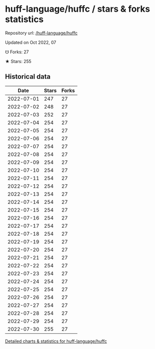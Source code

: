 # huff-language/huffc / stars & forks statistics

Repository url: [/huff-language/huffc](https://github.com/huff-language/huffc)

Updated on Oct 2022, 07

☋ Forks: 27

★ Stars: 255

## Historical data
| Date | Stars | Forks |
|------|-------|-------|
| 2022-07-01 | 247 | 27 | 
| 2022-07-02 | 248 | 27 | 
| 2022-07-03 | 252 | 27 | 
| 2022-07-04 | 254 | 27 | 
| 2022-07-05 | 254 | 27 | 
| 2022-07-06 | 254 | 27 | 
| 2022-07-07 | 254 | 27 | 
| 2022-07-08 | 254 | 27 | 
| 2022-07-09 | 254 | 27 | 
| 2022-07-10 | 254 | 27 | 
| 2022-07-11 | 254 | 27 | 
| 2022-07-12 | 254 | 27 | 
| 2022-07-13 | 254 | 27 | 
| 2022-07-14 | 254 | 27 | 
| 2022-07-15 | 254 | 27 | 
| 2022-07-16 | 254 | 27 | 
| 2022-07-17 | 254 | 27 | 
| 2022-07-18 | 254 | 27 | 
| 2022-07-19 | 254 | 27 | 
| 2022-07-20 | 254 | 27 | 
| 2022-07-21 | 254 | 27 | 
| 2022-07-22 | 254 | 27 | 
| 2022-07-23 | 254 | 27 | 
| 2022-07-24 | 254 | 27 | 
| 2022-07-25 | 254 | 27 | 
| 2022-07-26 | 254 | 27 | 
| 2022-07-27 | 254 | 27 | 
| 2022-07-28 | 254 | 27 | 
| 2022-07-29 | 254 | 27 | 
| 2022-07-30 | 255 | 27 | 


[Detailed charts & statistics for huff-language/huffc](https://reviewgithub.com/rep/huff-language/huffc)
